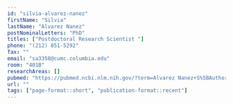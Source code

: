 ```yaml
---
id: "silvia-alvarez-nanez"
firstName: "Silvia"
lastName: "Alvarez Nanez"
postNominalLetters: "PhD"
titles: ["Postdoctoral Research Scientist "]
phone: "(212) 851-5292"
fax: ""
email: "sa3358@cumc.columbia.edu"
room: "401B"
researchAreas: []
pubmed: "https://pubmed.ncbi.nlm.nih.gov/?term=Alvarez Nanez+S%5BAuthor%5D"
url: ""
tags: ["page-format::short", "publication-format::recent"]
---
```

